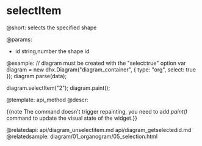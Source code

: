 selectItem
=============

@short:
	selects the specified shape

@params:
- id		string,number		the shape id



@example:
// diagram must be created with the "select:true" option
var diagram = new dhx.Diagram("diagram_container", { type: "org", select: true });
diagram.parse(data);

diagram.selectItem("2");
diagram.paint();


@template:	api_method
@descr:

{{note The command doesn't trigger repainting, you need to add *paint()* command to update the visual state of the widget.}}

@relatedapi:
	api/diagram_unselectitem.md
	api/diagram_getselectedid.md
@relatedsample:
	diagram/01_organogram/05_selection.html
